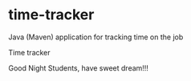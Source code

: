 # time-tracker
Java (Maven) application for tracking time on the job

Time tracker

Good Night Students, have sweet dream!!!
